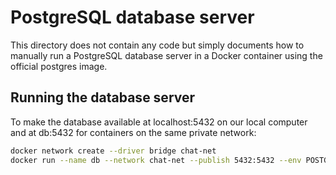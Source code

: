 # PostgreSQL database server
This directory does not contain any code but simply documents how to manually run a PostgreSQL database server in a Docker container using the official postgres image.


## Running the database server
To make the database available at localhost:5432 on our local computer and at db:5432 for containers on the same private network:
```bash
docker network create --driver bridge chat-net
docker run --name db --network chat-net --publish 5432:5432 --env POSTGRES_USER=myuser --env POSTGRES_PASSWORD=mypassword postgres
```
